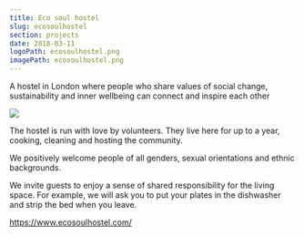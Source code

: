 ```yaml
---
title: Eco soul hostel
slug: ecosoulhostel
section: projects
date: 2018-03-11
logoPath: ecosoulhostel.png
imagePath: ecosoulhostel.png
---
```

A hostel in London where people who share values of social change, sustainability and inner wellbeing can connect and inspire each other

<img src="/images/ecosoulhostel.png">

The hostel is run with love by volunteers. They live here for up to a year, cooking, cleaning and hosting the community.

We positively welcome people of all genders, sexual orientations and ethnic backgrounds.

We invite guests to enjoy a sense of shared responsibility for the living space. For example, we  will ask you to put your plates in the dishwasher and strip the bed when you leave.

https://www.ecosoulhostel.com/

